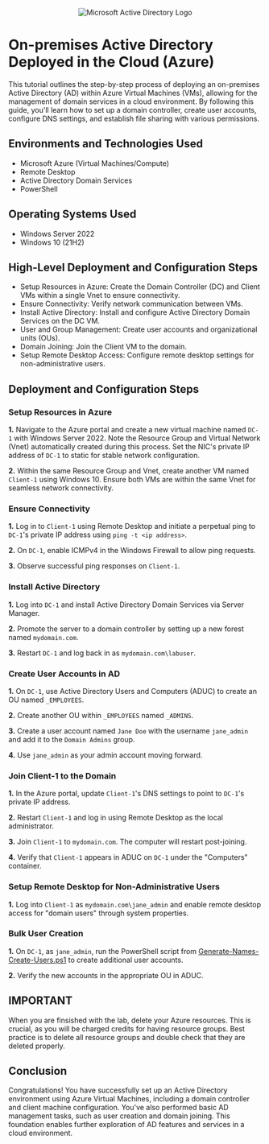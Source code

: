 <p align="center">
<img src="https://i.imgur.com/pU5A58S.png" alt="Microsoft Active Directory Logo"/>
</p>

<h1>On-premises Active Directory Deployed in the Cloud (Azure)</h1>
This tutorial outlines the step-by-step process of deploying an on-premises Active Directory (AD) within Azure Virtual Machines (VMs), allowing for the management of domain services in a cloud environment. By following this guide, you'll learn how to set up a domain controller, create user accounts, configure DNS settings, and establish file sharing with various permissions.<br />



<h2>Environments and Technologies Used</h2>

- Microsoft Azure (Virtual Machines/Compute)
- Remote Desktop
- Active Directory Domain Services
- PowerShell

<h2>Operating Systems Used </h2>

- Windows Server 2022
- Windows 10 (21H2)

<h2>High-Level Deployment and Configuration Steps</h2>

- Setup Resources in Azure: Create the Domain Controller (DC) and Client VMs within a single Vnet to ensure connectivity.
- Ensure Connectivity: Verify network communication between VMs.
- Install Active Directory: Install and configure Active Directory Domain Services on the DC VM.
- User and Group Management: Create user accounts and organizational units (OUs).
- Domain Joining: Join the Client VM to the domain.
- Setup Remote Desktop Access: Configure remote desktop settings for non-administrative users.

<h2>Deployment and Configuration Steps</h2>

### Setup Resources in Azure

**1.** Navigate to the Azure portal and create a new virtual machine named `DC-1` with Windows Server 2022. Note the Resource Group and Virtual Network (Vnet) automatically created during this process. Set the NIC's private IP address of `DC-1` to static for stable network configuration.

**2.** Within the same Resource Group and Vnet, create another VM named `Client-1` using Windows 10. Ensure both VMs are within the same Vnet for seamless network connectivity.

### Ensure Connectivity

**1.** Log in to `Client-1` using Remote Desktop and initiate a perpetual ping to `DC-1`'s private IP address using `ping -t <ip address>`.

**2.** On `DC-1`, enable ICMPv4 in the Windows Firewall to allow ping requests.

**3.** Observe successful ping responses on `Client-1`.

### Install Active Directory

**1.** Log into `DC-1` and install Active Directory Domain Services via Server Manager.

**2.** Promote the server to a domain controller by setting up a new forest named `mydomain.com`.

**3.** Restart `DC-1` and log back in as `mydomain.com\labuser`.

### Create User Accounts in AD

**1.** On `DC-1`, use Active Directory Users and Computers (ADUC) to create an OU named `_EMPLOYEES`.

**2.** Create another OU within `_EMPLOYEES` named `_ADMINS`.

**3.** Create a user account named `Jane Doe` with the username `jane_admin` and add it to the `Domain Admins` group.

**4.** Use `jane_admin` as your admin account moving forward.

### Join Client-1 to the Domain

**1.** In the Azure portal, update `Client-1`'s DNS settings to point to `DC-1`'s private IP address.

**2.** Restart `Client-1` and log in using Remote Desktop as the local administrator.

**3.** Join `Client-1` to `mydomain.com`. The computer will restart post-joining.

**4.** Verify that `Client-1` appears in ADUC on `DC-1` under the "Computers" container.

### Setup Remote Desktop for Non-Administrative Users

**1.** Log into `Client-1` as `mydomain.com\jane_admin` and enable remote desktop access for "domain users" through system properties.

### Bulk User Creation

**1.** On `DC-1`, as `jane_admin`, run the PowerShell script from [Generate-Names-Create-Users.ps1](https://github.com/joshmadakor1/AD_PS/blob/master/Generate-Names-Create-Users.ps1) to create additional user accounts.

**2.** Verify the new accounts in the appropriate OU in ADUC.


## IMPORTANT
When you are finsished with the lab, delete your Azure resources. This is crucial, as you will be charged credits for having resource groups. Best practice is to delete all resource groups and double check that they are deleted properly.


## Conclusion

Congratulations! You have successfully set up an Active Directory environment using Azure Virtual Machines, including a domain controller and client machine configuration. You've also performed basic AD management tasks, such as user creation and domain joining. This foundation enables further exploration of AD features and services in a cloud environment.
